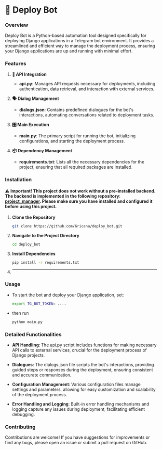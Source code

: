 # 🚀 Deploy Bot

### Overview
Deploy Bot is a Python-based automation tool designed specifically for deploying Django applications in a Telegram bot environment. It provides a streamlined and efficient way to manage the deployment process, ensuring your Django applications are up and running with minimal effort.

### Features

1. **🔗 API Integration**
   - **api.py**: Manages API requests necessary for deployments, including authentication, data retrieval, and interaction with external services.

2. **🗣️ Dialog Management**
   - **dialogs.json**: Contains predefined dialogues for the bot's interactions, automating conversations related to deployment tasks.

3. **🎛️ Main Execution**
   - **main.py**: The primary script for running the bot, initializing configurations, and starting the deployment process.

4. **📦 Dependency Management**
   - **requirements.txt**: Lists all the necessary dependencies for the project, ensuring that all required packages are installed.

### Installation
#### ⚠️ Important! This project does not work without a pre-installed backend. The backend is implemented in the following repository: [project_manager](https://github.com/Gricana/project_manager). Please make sure you have installed and configured it before using this project.

1. **Clone the Repository**
   ```sh
   git clone https://github.com/Gricana/deploy_bot.git
   ```
2. **Navigate to the Project Directory**

   ```sh
   cd deploy_bot
   ```
3. **Install Dependencies**

   ```sh
   pip install -r requirements.txt
   ```
4. ****   
### Usage
- To start the bot and deploy your Django application, set:

   ```sh
   export TG_BOT_TOKEN= .... 
   ```
- then run
   ```sh
   python main.py
   ```
### Detailed Functionalities
- **API Handling**: The api.py script includes functions for making necessary API calls to external services, crucial for the deployment process of Django projects.

- **Dialogues**: The dialogs.json file scripts the bot's interactions, providing guided steps or responses during the deployment, ensuring consistent and accurate communication.

- **Configuration Management**: Various configuration files manage settings and parameters, allowing for easy customization and scalability of the deployment process.

- **Error Handling and Logging**: Built-in error handling mechanisms and logging capture any issues during deployment, facilitating efficient debugging.

### Contributing
Contributions are welcome! If you have suggestions for improvements or find any bugs, please open an issue or submit a pull request on GitHub.

